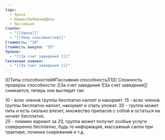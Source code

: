 ```yaml
---
tags:
  - Удача
  - Навык/НаЧерныйДень
  - Пассивная
Ссылки:
  - "[[Удача]]"
  - "[[Типы способностей]]"
Стоимость: "20"
Стоимость выкупа: "35"
Уровни:
  - "[[За счет заведения 1]]"
Связанные навыки:
  - "[[За счет заведения 1]]"
---
```

([[Типы способностей#Пассивная способность|П]]) Сложность проверок способности: [[За счет заведения 1|За счет заведения]] снижается, теперь они выглядят так:

10 - всех членов группы бесплатно напоят и накормят.
15 - всех членов группы бесплатно напоят, накормят и спать уложат. 
20 - группа может пить и есть сколько влезет, множество припасов с собой и остаться на ночлег бесплатно.\
25 - помимо вариант за 20, группа может получит особые услуги совершенно бесплатно, будь то информация, массажный салон при трактире, починка снаряжения и т.д.

